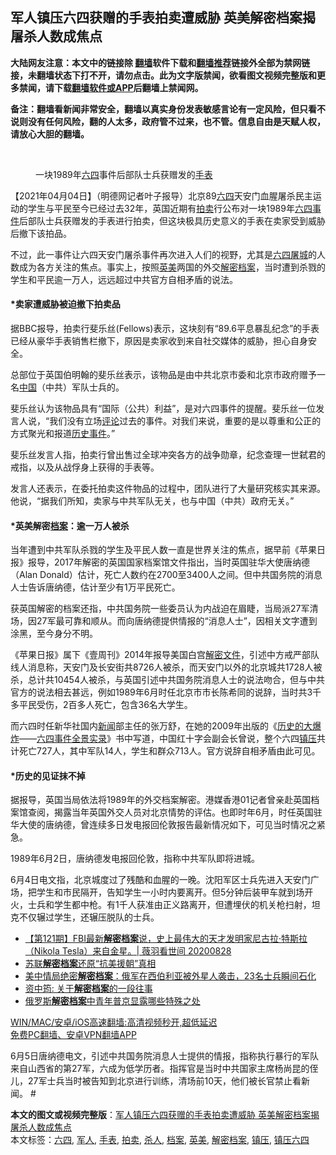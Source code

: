  <h2>军人镇压六四获赠的手表拍卖遭威胁 英美解密档案揭屠杀人数成焦点</h2> <p class="notice"><b>大陆网友注意：本文中的链接除 <a href="https://github.com/bannedbook/fanqiang" >翻墙</a>软件下载和<a href="https://github.com/killgcd/justmysocks/blob/master/README.md">翻墙推荐</a>链接外全部为禁网链接，未翻墙状态下打不开，请勿点击。此为文字版禁闻，欲看图文视频完整版和更多禁闻，请下载<a href="https://github.com/bannedbook/fanqiang">翻墙软件或APP</a>后翻墙上禁闻网。</p><p>备注：翻墙看新闻非常安全，翻墙以真实身份发表敏感言论有一定风险，但只看不说则没有任何风险，翻的人太多，政府管不过来，也不管。信息自由是天赋人权，请放心大胆的翻墙。</b></p>  <div class="entry"> <br /> <figure><a href="https://i1.wp.com/upload-images-bucket-v64rleca837do.s3.eu-west-1.amazonaws.com/wp-content/uploads/2021/04/04135139/117829840_56622997.jpeg?fit=800%2C450&#038;ssl=1" data-caption="一块1989年六四事件后部队士兵获赠发的手表"></a><figcaption class="wp-caption-text">一块1989年<a href="https://www.bannedbook.org/bnews/tag/%e5%85%ad%e5%9b%9b/" class="st_tag internal_tag" rel="tag" title="标签 六四 下的日志">六四</a>事件后部队士兵获赠发的<a href="https://www.bannedbook.org/bnews/tag/%E6%89%8B%E8%A1%A8/" class="st_tag internal_tag" rel="tag" title="标签 手表 下的日志">手表</a></figcaption></figure> <p>【2021年04月04日】（明德网记者叶子报导）北京89<span class='wp_keywordlink'><a href="https://www.bannedbook.org/forum2/topic2509.html" title="《中国六四真相》" target="_blank">六四</a></span>天安门血腥屠杀民主运动的学生与平民至今已经过去32年，英国近期有<a href="https://www.bannedbook.org/bnews/tag/%E6%8B%8D%E5%8D%96/" class="st_tag internal_tag" rel="tag" title="标签 拍卖 下的日志">拍卖</a>行公布对一块1989年<span class='wp_keywordlink'><a href="https://www.bannedbook.org/forum2/topic1310.html" title="tiananmen六四事件" target="_blank">六四事件</a></span>后部队士兵获赠发的手表进行拍卖，但这块极具历史意义的手表在卖家受到威胁后撤下该拍品。</p> <p>不过，此一事件让六四天安门屠杀事件再次进入人们的视野，尤其是<span class='wp_keywordlink'><a href="https://www.bannedbook.org/books/64photo/" title="六四屠城图片全览" target="_blank">六四屠城</a></span>的人数成为各方关注的焦点。事实上，按照<a href="https://www.bannedbook.org/bnews/tag/%E8%8B%B1%E7%BE%8E/" class="st_tag internal_tag" rel="tag" title="标签 英美 下的日志">英美</a>两国的外交<a href="https://www.bannedbook.org/bnews/tag/%E8%A7%A3%E5%AF%86%E6%A1%A3%E6%A1%88/" class="st_tag internal_tag" rel="tag" title="标签 解密档案 下的日志">解密档案</a>，当时遭到杀戮的学生和平民逾一万人，远远超过中共官方自相矛盾的说法。</p> <h4><strong>*卖家遭威胁被迫撤下拍卖品</strong></h4> <p>据BBC报导，拍卖行斐乐丝(Fellows)表示，这块刻有“89.6平息暴乱纪念”的手表已经从豪华手表销售栏撤下，原因是卖家收到来自社交媒体的威胁，担心自身安全。</p> <p>总部位于英国伯明翰的斐乐丝表示，该物品是由中共北京市委和北京市政府赠予一名<span class='wp_keywordlink_affiliate'><a href="https://www.bannedbook.org/" title="中国" target="_blank">中国</a></span>（中共）军队士兵的。</p>  <p>斐乐丝认为该物品具有“国际（公共）利益”，是对六四事件的提醒。斐乐丝一位发言人说，“我们没有立场<span class='wp_keywordlink_affiliate'><a href="https://www.bannedbook.org/bnews/comments/" title="新闻评论" target="_blank">评论</a></span>过去的事件。对我们来说，重要的是以尊重和公正的方式聚光和报道<span class='wp_keywordlink'><a href="https://www.bannedbook.org/forum33/" title="近代历史事件真相" target="_blank">历史事件</a></span>。”</p> <p>斐乐丝发言人指，拍卖行曾出售过全球冲突各方的战争勋章，纪念查理一世弑君的戒指，以及从战俘身上获得的手表等。</p> <p>发言人还表示，在委托拍卖这件物品的过程中，团队进行了大量研究核实其来源。他说，“据我们所知，卖家与中共军队无关，也与中国（中共）政府无关。”</p> <h4><strong>*英美解密<a href="https://www.bannedbook.org/bnews/tag/%E6%A1%A3%E6%A1%88/" class="st_tag internal_tag" rel="tag" title="标签 档案 下的日志">档案</a>：逾一万人被杀</strong></h4> <p>当年遭到中共军队杀戮的学生及平民人数一直是世界关注的焦点，据早前《苹果日报》报导，2017年解密的英国国家档案馆文件指出，当时英国驻华大使唐纳德（Alan Donald）估计，死亡人数约在2700至3400人之间。但中共国务院的消息人士告诉唐纳德，估计至少有1万平民死亡。</p>  <p>获英国解密的档案还指，中共国务院一些委员认为内战迫在眉睫，当局派27军清场，因27军最可靠和顺从。而向唐纳德提供情报的“消息人士”，因相关文字遭到涂黑，至今身分不明。</p> <p>《苹果日报》属下《壹周刊》2014年报导美国白宫<span class='wp_keywordlink'><a href="https://www.bannedbook.org/forum34/" title="中共内部文件 中共保密文件 解密文件" target="_blank">解密文件</a></span>，引述中方戒严部队线人消息称，天安门及长安街共8726人被杀，而天安门以外的北京城共1728人被杀，总计共10454人被杀，与英国引述中共国务院消息人士的说法吻合，但与中共官方的说法相去甚远，例如1989年6月时任北京市市长陈希同的说辞，当时共3千多平民受伤，2百多人死亡，包含36名大学生。</p> <p>而六四时任新华社国内<span class='wp_keywordlink_affiliate'><a href="https://www.bannedbook.org/" title="新闻">新闻</a></span>部主任的张万舒，在她的2009年出版的《<span class='wp_keywordlink'><a href="https://www.bannedbook.org/forum2/topic2516.html" title="《历史的大爆炸——六四事件全景实录》" target="_blank">历史的大爆炸</a></span>——<span class='wp_keywordlink'><a href="https://www.bannedbook.org/forum2/topic2516.html" title="《历史的大爆炸——六四事件全景实录》" target="_blank">六四事件全景实录</a></span>》书中写道，中国红十字会副会长曾说，整个六四<a href="https://www.bannedbook.org/bnews/tag/%e9%95%87%e5%8e%8b/" class="st_tag internal_tag" rel="tag" title="标签 镇压 下的日志">镇压</a>共计死亡727人，其中军队14人，学生和群众713人。官方说辞自相矛盾由此可见。</p> <h4><strong>*历史的见证抹不掉</strong></h4> <p>据报导，英国当局依法将1989年的外交档案解密。港媒香港01记者曾亲赴英国档案馆查阅，揭露当年英国外交人员对北京情势的评估。也即时年6月，时任英国驻华大使的唐纳德，曾连续多日发电报回伦敦报告最新情况如下，可见当时情况之紧急。</p>  <p>1989年6月2日，唐纳德发电报回伦敦，指称中共军队即将进城。</p> <p>6月4日电文指，北京城度过了残酷和血腥的一晚。沈阳军区士兵先进入天安门广场，把学生和市民隔开，告知学生一小时内要离开。但5分钟后装甲车就到场开火，士兵和学生都中枪。有1千人获准由正义路离开，但遭埋伏的机关枪扫射，坦克不仅辗过学生，还辗压脱队的士兵。</p> <ul class='op-related-articles' title='相关阅读'> <li><a href='https://www.bannedbook.org/bnews/bannedvideo/20200829/1387622.html' target='_blank'>【第121期】FBI最新<b>解密档案</b>说，史上最伟大的天才发明家尼古拉·特斯拉（Nikola Tesla）来自金星。| 薇羽看世间 20200828</a></li> <li><a href='https://www.bannedbook.org/bnews/lishi/20200810/1377481.html' target='_blank'>苏联<b>解密档案</b>还原“抗美援朝”真相</a></li> <li><a href='https://www.bannedbook.org/bnews/comments/20200805/1374769.html' target='_blank'>美中情局绝密<b>解密档案</b>：俄军在西伯利亚被外星人袭击，23名士兵瞬间石化</a></li> <li><a href='https://www.bannedbook.org/bnews/baitai/20191122/1227825.html' target='_blank'>资中筠: 关于<b>解密档案</b>的一段往事</a></li> <li><a href='https://www.bannedbook.org/bnews/cnnews/20191103/1217189.html' target='_blank'>俄罗斯<b>解密档案</b>中青年普京显露哪些特殊之处</a></li> </ul> <p class="texttj"> <a href="https://github.com/bannedbook/fanqiang/wiki/V2ray%E6%9C%BA%E5%9C%BA" target="_blank">WIN/MAC/安卓/iOS高速翻墙:高清视频秒开,超低延迟</a><br/> <a href="https://github.com/bannedbook/fanqiang/wiki/%E7%A6%81%E9%97%BB%E7%BD%91%E5%AE%89%E5%8D%93%E7%BF%BB%E5%A2%99%E6%96%B0%E9%97%BBAPP" target="_blank">免费PC翻墙、安卓VPN翻墙APP</a></p><p>6月5日唐纳德电文，引述中共国务院消息人士提供的情报，指称执行暴行的军队来自山西省的第27军，六成为低学历者。指挥官是当时中共国家主席杨尚昆的侄儿，27军士兵当时被告知到北京进行训练，清场前10天，他们被长官禁止看新闻。 #</p> <a name='sharetosocial'></a>       <div><b>本文的图文或视频完整版</b>：<a href='https://www.bannedbook.org/bnews/comments/20210404/1519602.html'>军人镇压六四获赠的手表拍卖遭威胁 英美解密档案揭屠杀人数成焦点</a></div>  </div><!--END ENTRY--> <div class="postfooter"> <div>本文标签：<a href="https://www.bannedbook.org/bnews/tag/%e5%85%ad%e5%9b%9b/" rel="tag">六四</a>, <a href="https://www.bannedbook.org/bnews/tag/%e5%86%9b%e4%ba%ba/" rel="tag">军人</a>, <a href="https://www.bannedbook.org/bnews/tag/%E6%89%8B%E8%A1%A8/" rel="tag">手表</a>, <a href="https://www.bannedbook.org/bnews/tag/%E6%8B%8D%E5%8D%96/" rel="tag">拍卖</a>, <a href="https://www.bannedbook.org/bnews/tag/%E6%9D%80%E4%BA%BA/" rel="tag">杀人</a>, <a href="https://www.bannedbook.org/bnews/tag/%E6%A1%A3%E6%A1%88/" rel="tag">档案</a>, <a href="https://www.bannedbook.org/bnews/tag/%E8%8B%B1%E7%BE%8E/" rel="tag">英美</a>, <a href="https://www.bannedbook.org/bnews/tag/%E8%A7%A3%E5%AF%86%E6%A1%A3%E6%A1%88/" rel="tag">解密档案</a>, <a href="https://www.bannedbook.org/bnews/tag/%e9%95%87%e5%8e%8b/" rel="tag">镇压</a>, <a href="https://www.bannedbook.org/bnews/tag/%E9%95%87%E5%8E%8B%E5%85%AD%E5%9B%9B/" rel="tag">镇压六四</a></div>  </div><!--END POSTFOOTER--> 